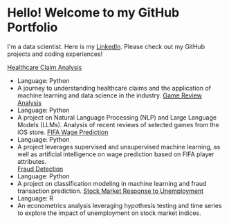 <h1> Hello! Welcome to my GitHub Portfolio </h1>

I'm a data scientist. Here is my [LinkedIn](https://www.linkedin.com/in/hanwei-guo/).
Please check out my GitHub projects and coding experiences!

[Healthcare Claim Analysis](https://github.com/HGuo90s/healthcare_analysis)
- Language: Python
- A journey to understanding healthcare claims and the application of machine learning and data science in the industry. 
[Game Review Analysis](https://github.com/HGuo90s/Mobile-Game-Review-Analysis)
- Language: Python
- A project on Natural Language Processing (NLP) and Large Language Models (LLMs). Analysis of recent reviews of selected games from the iOS store. 
[FIFA Wage Prediction](https://github.com/HGuo90s/FIFA-Player-Wage/tree/master)
- Language: Python
- A project leverages supervised and unsupervised machine learning, as well as artificial intelligence on wage prediction based on FIFA player attributes.  
[Fraud Detection](https://github.com/HGuo90s/fraud-detection)
- Language: Python
- A project on classification modeling in machine learning and fraud transaction prediction.
[Stock Market Response to Unemployment](https://github.com/HGuo90s/Stock-Market-Response-to-Unemployment-News)
- Language: R
- An econometrics analysis leveraging hypothesis testing and time series to explore the impact of unemployment on stock market indices. 


